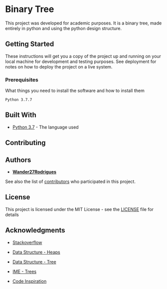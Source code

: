 # Binary Tree

This project was developed for academic purposes. It is a binary tree, made entirely in python and using the python design structure.

## Getting Started

These instructions will get you a copy of the project up and running on your local machine for development and testing purposes. See deployment for notes on how to deploy the project on a live system.

### Prerequisites

What things you need to install the software and how to install them

```
Python 3.7.7
```

## Built With

* [Python 3.7](https://www.python.org/) - The language used

## Contributing
## Authors
* [**Wander27Rodrigues**](https://github.com/Wander27Rodrigues)

See also the list of [contributors](https://github.com/Wander27Rodrigues/Binary-Tree/contributors) who participated in this project.

## License

This project is licensed under the MIT License - see the [LICENSE](LICENSE) file for details

## Acknowledgments

* [Stackoverflow](https://pt.stackoverflow.com/questions/266984/c3%81rvore-bin%c3%a1ria-com-percurso-em-ordem-e-pr%c3%a9-ordem)

* [Data Structure - Heaps](https://algoritmosempython.com.br/cursos/algoritmos-python/estruturas-dados/heaps)

* [Data Structure - Tree](https://algoritmosempython.com.br/cursos/algoritmos-python/estruturas-dados/arvores)

* [IME - Trees](https://www.ime.usp.br/~pf/mac0122-2002/aulas/trees.html)

* [Code Inspiration](https://gist.github.com/divanibarbosa/a8662693e44ab9ee0d0e8c2d74808929)


